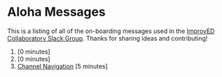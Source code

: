 # Aloha Messages 
This is a listing of all of the on-boarding messages used in the [ImprovED Collaboratory Slack Group](http://improvedcollaboratory.slack.com). Thanks for sharing ideas and contributing!

1. []() [0 minutes]
2. []() [0 minutes]
3. [Channel Navigation](aloha/channelnav.md) [5 minutes]
